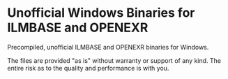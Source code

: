 # Unofficial Windows Binaries for ILMBASE and OPENEXR

Precompiled, unofficial ILMBASE and OPENEXR binaries for Windows. 

The files are provided "as is" without warranty or support of any kind. The entire risk as to the quality and performance is with you.
